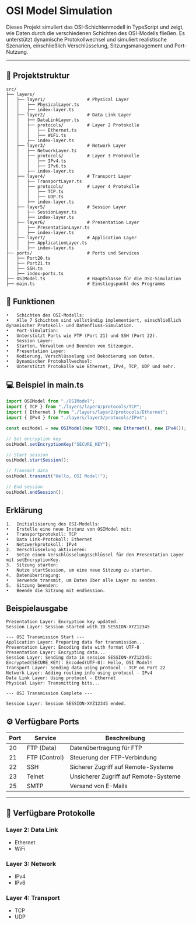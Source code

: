# OSI Model Simulation

Dieses Projekt simuliert das OSI-Schichtenmodell in TypeScript und zeigt, wie Daten durch die verschiedenen Schichten des OSI-Modells fließen. Es unterstützt dynamische Protokollwechsel und simuliert realistische Szenarien, einschließlich Verschlüsselung, Sitzungsmanagement und Port-Nutzung.

---

## 📂 Projektstruktur

```plaintext
src/
├── layers/
│   ├── layer1/                # Physical Layer
│   │   ├── PhysicalLayer.ts
│   │   ├── index-layer.ts
│   ├── layer2/                # Data Link Layer
│   │   ├── DataLinkLayer.ts
│   │   ├── protocols/         # Layer 2 Protokolle
│   │   │   ├── Ethernet.ts
│   │   │   ├── WiFi.ts
│   │   ├── index-layer.ts
│   ├── layer3/                # Network Layer
│   │   ├── NetworkLayer.ts
│   │   ├── protocols/         # Layer 3 Protokolle
│   │   │   ├── IPv4.ts
│   │   │   ├── IPv6.ts
│   │   ├── index-layer.ts
│   ├── layer4/                # Transport Layer
│   │   ├── TransportLayer.ts
│   │   ├── protocols/         # Layer 4 Protokolle
│   │   │   ├── TCP.ts
│   │   │   ├── UDP.ts
│   │   ├── index-layer.ts
│   ├── layer5/                # Session Layer
│   │   ├── SessionLayer.ts
│   │   ├── index-layer.ts
│   ├── layer6/                # Presentation Layer
│   │   ├── PresentationLayer.ts
│   │   ├── index-layer.ts
│   ├── layer7/                # Application Layer
│   │   ├── ApplicationLayer.ts
│   │   ├── index-layer.ts
├── ports/                     # Ports und Services
│   ├── Port20.ts
│   ├── Port21.ts
│   ├── SSH.ts
│   ├── index-ports.ts
├── OSIModel.ts                # Hauptklasse für die OSI-Simulation
├── main.ts                    # Einstiegspunkt des Programms
```

## 🚀 Funktionen

	•	Schichten des OSI-Modells:
	•	Alle 7 Schichten sind vollständig implementiert, einschließlich dynamischer Protokoll- und Datenfluss-Simulation.
	•	Port-Simulation:
	•	Unterstützt Ports wie FTP (Port 21) und SSH (Port 22).
	•	Session Layer:
	•	Starten, Verwalten und Beenden von Sitzungen.
	•	Presentation Layer:
	•	Kodierung, Verschlüsselung und Dekodierung von Daten.
	•	Dynamischer Protokollwechsel:
	•	Unterstützt Protokolle wie Ethernet, IPv4, TCP, UDP und mehr.

## 💻 Beispiel in main.ts

```typescript
import OSIModel from "./OSIModel";
import { TCP } from "./layers/layer4/protocols/TCP";
import { Ethernet } from "./layers/layer2/protocols/Ethernet";
import { IPv4 } from "./layers/layer3/protocols/IPv4";

const osiModel = new OSIModel(new TCP(), new Ethernet(), new IPv4());

// Set encryption key
osiModel.setEncryptionKey("SECURE_KEY");

// Start session
osiModel.startSession();

// Transmit data
osiModel.transmit("Hello, OSI Model!");

// End session
osiModel.endSession();
```

## Erklärung

	1.	Initialisierung des OSI-Modells:
	•	Erstelle eine neue Instanz von OSIModel mit:
	•	Transportprotokoll: TCP
	•	Data Link-Protokoll: Ethernet
	•	Netzwerkprotokoll: IPv4
	2.	Verschlüsselung aktivieren:
	•	Setze einen Verschlüsselungsschlüssel für den Presentation Layer mit setEncryptionKey.
	3.	Sitzung starten:
	•	Nutze startSession, um eine neue Sitzung zu starten.
	4.	Datenübertragung:
	•	Verwende transmit, um Daten über alle Layer zu senden.
	5.	Sitzung beenden:
	•	Beende die Sitzung mit endSession.

## Beispielausgabe
```plaintext
Presentation Layer: Encryption key updated.
Session Layer: Session started with ID SESSION-XYZ12345

--- OSI Transmission Start ---
Application Layer: Preparing data for transmission...
Presentation Layer: Encoding data with format UTF-8
Presentation Layer: Encrypting data...
Session Layer: Sending data in session SESSION-XYZ12345: Encrypted(SECURE_KEY): Encoded(UTF-8): Hello, OSI Model!
Transport Layer: Sending data using protocol - TCP on Port 22
Network Layer: Adding routing info using protocol - IPv4
Data Link Layer: Using protocol - Ethernet
Physical Layer: Transmitting bits...

--- OSI Transmission Complete ---

Session Layer: Session SESSION-XYZ12345 ended.
```

## ⚙️ Verfügbare Ports

| Port | Service       | Beschreibung                           |
|------|---------------|-----------------------------------------|
| 20   | FTP (Data)    | Datenübertragung für FTP               |
| 21   | FTP (Control) | Steuerung der FTP-Verbindung           |
| 22   | SSH           | Sicherer Zugriff auf Remote-Systeme    |
| 23   | Telnet        | Unsicherer Zugriff auf Remote-Systeme  |
| 25   | SMTP          | Versand von E-Mails                   |

---

## 📂 Verfügbare Protokolle

### Layer 2: Data Link
- Ethernet
- WiFi

### Layer 3: Network
- IPv4
- IPv6

### Layer 4: Transport
- TCP
- UDP
